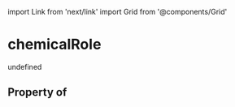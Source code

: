 import Link from 'next/link'
import Grid from '@components/Grid'

# chemicalRole

undefined

## Property of




